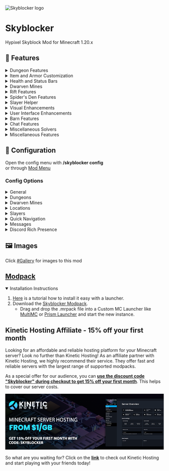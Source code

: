 <img height="150" src="https://hysky.de/skyblocker.png"  alt="Skyblocker logo"/>

# Skyblocker

Hypixel Skyblock Mod for Minecraft 1.20.x


## 📖 Features
<details>
<summary> Dungeon Features </summary>

- **Fancy Party Finder GUI**
- **Secrets Waypoint Highlight:** Fully customizable
- **Minimap & Score**
- **Starred Mob Glow**
- **Croesus Helper**
- **Puzzle Solver:**
  - *Three Weirdos*
  - *Blaze*
  - *Creeper Beams*
  - *Quiz - Ouro the Omniscient*
  - *Tic Tac Toe*
  - *Waterboard*
  - *Terminal:*
    - *Order*
    - *Coloured Items*
    - *Item Name*
- **Rare Drop Special Effects**
- **Chest Profit Calculator**
- **F3/M3 Fire Freeze Staff Timer**
- **F3/M3 Guardian Health Display**
- **F5/M5 Livid Color Highlight**
- **Reparty:** Type /rp to reparty and enable auto-rejoin.
- **AOTV & Pearl Secret Waypoints**
- **Player Secrets Tracker**
- **Wither & Blood Door Highlight**
- **resourcepack recoloring textures in dungeons**
- **score title and sound**
</details>

<details>
<summary> Item and Armor Customization </summary>

- *Item Renaming*
- *Custom Armor Dye Colors*
- *Custom Armor Trims*
</details>

<details>
<summary> Health and Status Bars </summary>

- **Bars:**
  - *Health and absorption*
  - *Mana*
  - *Defense*
  - *XP*
</details>

<details>
<summary> Dwarven Mines </summary>

- **Dwarven Mines Solver:**
  - *Fetchur*
  - *Puzzler*
- **Commission/Powder HUD**
  - *Provides information on Dwarven Mines quests*
  - *Provides information on powder amounts*
- **Crystal Hollows Waypoints**
  - *show waypoints for special location*
  - *find locations in chat messages*
- **Crystal Hollows Map HUD**
  - *Shows players location in crystal hollows*
  - *Shows important waypoints in crystal hollows*
### Rift Features:
</details>

<details>
<summary> Rift Features </summary>

- **Mirrorverse Waypoints**
- **Enigma soul waypoint**
- **Blobbercysts Glow**
</details>

<details>
<summary> Spider's Den Features </summary>

- **Hidden Relic Helper**
</details>

<details>
<summary> Slayer Helper </summary>

- **Vampire:**
  - Effigy Waypoints
  - Healing Melon Indicator
  - Twinclaws Ice Indicator
  - Steak Stake Indicator
- **Enderman:**
  - Beacon Highlighting
  - Nukekubi Head Highlighting
</details>

<details>
<summary> Visual Enhancements </summary>

- **Fancy Tab HUD:** Fully configurable with a resource pack.
- **1.8 Hitbox for Lever and Farmland**
- **Hide Status Effect Overlay**
- **Personal Compactor/Deletor Preview**
- **Hide Fake Players in Social Interactions Screen**
- **Item Rarity Backgrounds**
  - Circle or Square
- **Item Cooldown Display**
- **Configure Fire-Overlay Height**
</details>

<details>
<summary> User Interface Enhancements </summary>

- **Attribute Shard Info Display**
- **Drill Fuel and Pickonimbus 2000 in Item Durability Bar**
- **Hotbar Slot Lock Keybind:** Select the hotbar slot you want to lock/unlock and press the lock button.
- **Item Tooltip:** (Provides information on)
  - *NPC Prices*
  - *Motes Prices*
  - *bazaar (average, lowest bin)*
  - *Auction House*
  - *Museum*
  - *Exotic Armor Identifier*
- **Quicknav:** (Fully customizeable) Fast navigation between pets, armor, enderchest, skill, collection, crafting, enchant, anvil, warp dungeon, and warp hub.
- **Recipe Book:** Lists all Skyblock items in the vanilla recipe book, allowing you to see the recipe of the item.
- **Backpack Preview:** After clicking your backpack or enderchest once, you can hover over the backpack or enderchest and hold Shift to preview its contents.
</details>

<details>
<summary> Barn Features </summary>

- **Barn Solver:**
  - *Treasure Hunter*
  - *Hungry Hiker*
</details>

<details>
<summary> Chat Features </summary>

- **Hide Messages:**
  - *Ability Cooldown*
  - *Heal*
  - *Aspect of the End (AOTE)*
  - *Implosion*
  - *Molten Wave*
  - *`/show command`*
  - *Teleport Pad Messages*
  - *Sky Mall*
</details>

<details>
<summary> Miscellaneous Solvers </summary>

- **Experiments Solvers**
- **Fishing Helper:** Includes sound notifications.
- **Mythological Ritual Helper**
</details>

<details>
<summary> Miscellaneous Features </summary>

- **[Roughly Enough Items (REI)](https://modrinth.com/mod/rei) and [EMI](https://modrinth.com/mod/emi) Support**
- **Item Protection**
- **Discord Rich Presence:** Allows users to show their Piggy, Bits, or location, along with a custom message.
- **Wiki Lookup:** Press F4 to open the wiki page about the held item.
- **OptiFabric Compatibility**
- **Waypoints API**
- **Config Button in Skyblock Menu**
- **ChestValue**
- **add useful tips in chat**
- **Suppress badlion packet warnings**
- **remove screens when switching island**
- **skin transparency correction**
</details>


## 🔧 Configuration
Open the config menu with **/skyblocker config**  
or through [Mod Menu](https://modrinth.com/mod/modmenu)  

### Config Options

<details>
<summary> General </summary>

| Config option                                                                                                                                 | Description         |
|-----------------------------------------------------------------------------------------------------------------------------------------------|---------------------|
| Auto accept Reparty                                                                                                                           | Auto accept Reparty |
| View [backpack preview](https://cdn-raw.modrinth.com/data/y6DuFGwJ/images/ef33e34b79c1615bcb23f3a395b29b793ef32e34.png) without holding shift | Preview on hover    |
| Enable Comactor/Deletor Preview                                                                                                               | Preview on hover    |
| Hide empty item tooltips in menus                                                                                                             |                     |
| Hide Status Effect Overlay                                                                                                                    |                     |

<details>
<summary> Fancy tab HUD </summary>

| Config option                 | Description                                                               |
|-------------------------------|---------------------------------------------------------------------------|
| Enable fancy tab HUD          |                                                                           |
| Scale factor of fancy tab HUD |                                                                           |
| Plain Player Names            | display names without any special formatting                              |
| Player Name Sorty Method      | default has no particular order. Alphabetical sort names alphabetically   |
</details>

<details>
<summary> Health, Mana, Defence & XP Bars </summary>

| Config option          | Description                                                                                                                                                   |
|------------------------|---------------------------------------------------------------------------------------------------------------------------------------------------------------|
| Enable Bars            | Change Minecraft health ui with skyblocker [custom ui](https://user-images.githubusercontent.com/27798256/170806938-f858f0ae-4d8b-4767-9b53-8fe5a65edf56.png) |
| Configure Bar Position | [Customize Bar Positions](https://raw.githubusercontent.com/SkyblockerMod/Skyblocker-Assets/images/Health%20and%20Status%20Bars/Status%20Bars.png)            |
</details>

<details>
<summary> Experiments Solver </summary>

| Config option                | Description |
|------------------------------|-------------|
| Enable Chromatron Solver     |             |
| Enable Superpairs Solver     |             |
| Enable Ultrasequencer Solver |             |

</details>

<details>
<summary> Fishing Helper </summary>

| Config option         | Description |
|-----------------------|-------------|
| Enable Fishing Helper |             |

</details>

<details>
<summary> Fairy Souls Helper </summary>

| Config option                     | Description         |
|-----------------------------------|---------------------|
| Enable Fairy Souls Helper         |                     |
| Highlight found fairy souls       |                     |
| Only highlight nearby fairy souls | radius of 50 blocks |

</details>

<details>
<summary> Item Cooldown </summary>

| Config option        | Description         |
|----------------------|---------------------|
| Enable Item Cooldown |                     |

</details>

<details>
<summary> Shortcuts </summary>

| Config option                     | Description                            |
|-----------------------------------|----------------------------------------|
| Enable Shortcuts                  |                                        |
| Enable Command Shortcuts          |                                        |
| Enable Command Argument Shortcuts |                                        |
| Shortcuts Config                  | Open new window to configure shortcuts |

</details>

<details>
<summary> Quiver Warning </summary>

| Config option                         | Description                            |
|---------------------------------------|----------------------------------------|
| Enable Quiver Warning                 |                                        |
| Enable Quiver Warning In Dungeons     |                                        |
| Enable Quiver Warning After a Dungeon |                                        |

</details>

<details>
<summary> Item List </summary>

| Config option    | Description                                                                                                                                              |
|------------------|----------------------------------------------------------------------------------------------------------------------------------------------------------|
| Enable Item List | Acitvate [recipe viewer](https://raw.githubusercontent.com/SkyblockerMod/Skyblocker-Assets/images/User%20Interface%20Enhancements/Recipe%20Book%202.png) |
</details>

<details>
<summary> Item Tooltip </summary>

Customize [Item tooltip](https://cdn-raw.modrinth.com/data/y6DuFGwJ/images/12903f3f839d769fac48a4e74e04bee9aa1657d5.png)

| Config option                | Description                            |
|------------------------------|----------------------------------------|
| Enable NPC Price             |                                        |
| Enable Motes Price           |                                        |
| Enable Avg. BIN Price        |                                        |
| Average Type                 |                                        |
| Enable Lowest BIN Price      |                                        |
| Enable Bazaar buy/sell Price |                                        |
| Enable Museum & Date         |                                        |

</details>

<details>
<summary> Item Info Display </summary>

| Config option                  | Description |
|--------------------------------|-------------|
| Attribute Shard Info           |             |
| Item Rarity Backgrounds        |             |
| Item Rarity Background Opacity |             |
</details>

<details>
<summary> Wiki Lookup </summary>

| Config option      | Description                                         |
|--------------------|-----------------------------------------------------|
| Enable Wiki Lookup | press f4 to open the wiki page pof the hovered item |
| Use Official Wiki  |                                                     |
</details>

<details>
<summary> Special Effects </summary>

| Config option             | Description |
|---------------------------|-------------|
| Rare Dungeon Drop Effects |             |
</details>

<details>
<summary> Hitboxes </summary>

| Config option              | Description                  |
|----------------------------|------------------------------|
| Enable 1.8 farmland hitbox | Change hitbox to the 1.8 one |
| Enable 1.8 lever hitbox    | Change hitbox to the 1.8 one |
</details>

<details>
<summary> Title Container </summary>

Used to display multiple titles at once, Example use: Vampire Slayer

| Config option                    | Description |
|----------------------------------|-------------|
| Title Container Scale            |             |
| Title Container Placement Config |             |
</details>

<details>
<summary> Teleport Overlay </summary>

| Config option                         | Description |
|---------------------------------------|-------------|
| Enable Teleport Overlays              |             |
| Enable Weird Transmission Overlay     |             |
| Enable Instant Transmission Overlay   |             |
| Enable Ether Transmission Overlay     |             |
| Enable Sinrecall Transmission Overlay |             |
| Enable Wither Impact Overlay          |             |
</details>

<details>
<summary> Flame Overlay </summary>

| Config option | Description |
|---------------|-------------|
| Flame Height  |             |
| Flame Opacity |             |
</details>

</details>

<details>
<summary> Dungeons </summary>

| Config option                | Description                                                                                            |
|------------------------------|--------------------------------------------------------------------------------------------------------|
| Croseus Helper               | Gray out chests that have already been opened                                                          |
| Enable Map                   | [Map](https://cdn-raw.modrinth.com/data/y6DuFGwJ/images/43243429b1c4d17236ae3e5a9836ecd7d905644b.png)  |
| Dungeon Map Placement Config |                                                                                                        |
| Map Scaling                  |                                                                                                        |
| Starred Mob Glow             |                                                                                                        |
| Solve Three Weirdos Puzzle   | Solver usefull in Dungeons                                                                             |
| Solve Blaze Puzzle           | Solver usefull in Dungeons                                                                             |
| Solve Creeper Beams Puzzle   |                                                                                                        |
| Solve Trivia Puzzle          | Solver usefull in Dungeons                                                                             |
| Solve Tic Tac Toe Puzzle     |                                                                                                        |

<details>
<summary> Dungeon Secret Waypoints </summary>

| Config option                      | Description                                                                                                                                                                                                                                                        |
|------------------------------------|--------------------------------------------------------------------------------------------------------------------------------------------------------------------------------------------------------------------------------------------------------------------|
| Enable Dungeon Secret Waypoints    |                                                                                                                                                                                                                                                                    |
| Do Not Initialize Secret Waypoints |                                                                                                                                                                                                                                                                    |
| Waypoint Type                      | Waypoint: Displays a highkught and beam <br/>Outlined Waypoint: Displays both a waypoint and an outline <br/> Highlight: Only displays a highlight <br/> Outlined Highlight: Displays both a highlight and an outline <br/> Outline: Outlines the secret in a box. |
| Show Secret Text                   |                                                                                                                                                                                                                                                                    |
| Enable Entrance Waypoints          |                                                                                                                                                                                                                                                                    |
| Enable Superboom Waypoints         |                                                                                                                                                                                                                                                                    |
| Enable Chest Waypoints             |                                                                                                                                                                                                                                                                    |
| Enable Item Waypoints              |                                                                                                                                                                                                                                                                    |
| Enable Bat Waypoints               |                                                                                                                                                                                                                                                                    |
| Enable Wither Essence Waypoints    |                                                                                                                                                                                                                                                                    |
| Enable Lever Waypoints             |                                                                                                                                                                                                                                                                    |
| Enable Fairy Soul Waypoints        |                                                                                                                                                                                                                                                                    |
| Enable Stonk Waypoints             |                                                                                                                                                                                                                                                                    |
| Enable Default Waypoints           |                                                                                                                                                                                                                                                                    |
</details>

<details>
<summary> Dungeon Chest Profit Calculator </summary>

| Config option            | Description |
|--------------------------|-------------|
| Enable Profit Calculator |             |
| Include Kismet Price     |             |
| Include Essence          |             |
| Neutral Threshold        |             |
| Neutral Color            |             |
| Profit Color             |             |
| Loss Color               |             |
| Incomplete Color         |             |
</details>

<details>
<summary> Livid Color </summary>

| Config option      | Description                                              |
|--------------------|----------------------------------------------------------|
| Enable Livid Color | Send the livid color in chat during the Livid boss fight |
| Livid Color Text   | text wich will be sent in the chat                       |
</details>

<details>
<summary> Terminal Solvers </summary>

| Config option           | Description                  |
|-------------------------|------------------------------|
| Solve Selectect Colored | Solver usefull in Dungeons 7 |
| Solve Click In Order    | Solver usefull in Dungeons 7 |
| Solve Starts With       | Solver usefull in Dungeons 7 |
</details>

</details>

<details>
<summary> Dwarven Mines </summary>

| Config option        | Description                                                                                                                            |
|----------------------|----------------------------------------------------------------------------------------------------------------------------------------|
| Enable Drill Fuel    | [Drill icon](https://cdn-raw.modrinth.com/data/y6DuFGwJ/images/43c7ab7aa7c90fcf833c7cddbf73e6644c6ce5fa.png)                           |
| Solve Fetchur        | Solver usefull in Mines                                                                                                                |
| Solve Puzzler Puzzle | Solver usefull in Mines                                                                                                                |

<details>
<summary> Dwarven HUD </summary>

| Config option         | Description                                                                                                                                                  |
|-----------------------|--------------------------------------------------------------------------------------------------------------------------------------------------------------|
| Enabled               |                                                                                                                                                              |
| Style for HUD         | Simple: Shows name and percentage<br/> Fancy: Shows name, percentage, progress bar and an icon <br/> Classic: Shows name and percentage in a very simple box |
| Dwarven HUD Config... |                                                                                                                                                              |
| Enable Background     |                                                                                                                                                              |

</details>

</details>

<details>
<summary> Locations </summary>

<details>
<summary> Barn </summary>

| Config option         | Description |
|:----------------------|:------------|
| Solve Hungry Hiker    |             |
| Solve Treasure Hunter |             |

</details>

<details>
<summary> The Rift </summary>

| Config option                | Description                            |
|:-----------------------------|:---------------------------------------|
| Enable Mirrorverse Waypoints |                                        |
| McGrubber Sacks              | Used for calculating Motes sell prices |

</details>

<details>
<summary> Spider's Den </summary>

| Config option               | Description |
|:----------------------------|:------------|
| Enable Hidden Relics Helper |             |
| Highlight found relics      |             |

</details>

</details>

<details>
<summary> Slayers </summary>

<details>
<summary> Vampire Slayer </summary>

| Config option                                  | Description |
|:-----------------------------------------------|:------------|
| Enable Effigy Waypoints                        |             |
| Compact Effigy Waypoints                       |             |
| Effigy Waypoints Update Frequency (Ticks)      |             |
| Enable Holy Ice Indicator                      |             |
| Holy Ice Indicator Delay (Ticks)               |             |
| Holy Ice Indicator Update Frequency (Ticks)    |             |
| Enable Healing Melon Indicator                 |             |
| Healing Melon Indicator Threshold (Hearts)     |             |
| Enable Steak Stake Indicator                   |             |
| Steak Stake Indicator Update Frequency (Ticks) |             |
| Enable Mania Block Indicator                   |             |
| Mania Indicator Update Frequency (Ticks)       |             |

</details>

</details>

<details>
<summary> Quick Navigation </summary>

| Config option           | Description                                                                                                                              |
|-------------------------|------------------------------------------------------------------------------------------------------------------------------------------|
| Enable Quick Navigation | Enable [Quicknav](https://raw.githubusercontent.com/SkyblockerMod/Skyblocker-Assets/images/User%20Interface%20Enhancements/Quicknav.png) |
<details>
<summary> Button 1-12 </summary>

| Config option | Description                                           |
|---------------|-------------------------------------------------------|
| Render        | To show the tab                                       |
| Item name     | The name of the item e.g. iron_boots                  |
| NBT           | NBT tag of the item e.g. custom head id on skull item |
| UI Title      | Title of the tab                                      |
| Click event   | The command that is executed when you click the tab   |
</details>
</details>

<details>
<summary> Messages </summary>

| Config option                                  | Description                               |
|------------------------------------------------|-------------------------------------------|
| Hide Ability Cooldown                          | Disable,Filter or Move to action bar      |
| Hide Heal Messages                             | Disable,Filter or Move to action bar      |
| Hide AOTE Messages                             | Disable,Filter or Move to action bar      |
| Hide Implosion Message                         | Disable,Filter or Move to action bar      |
| Hide Molten Wave Message                       | Disable,Filter or Move to action bar      |
| Hide Ads from Public Chat                      | Disable,Filter or Move to action bar      |
| Hide Teleport Pad Messages                     | Disable,Filter or Move to action bar      |
| Hide Combo Messages                            | Disable,Filter or Move to action bar      |
| Hide Autopet Messages                          | Disable,Filter or Move to action bar      |
| Hide Show Off Messages                         | Filters messages from the `/show command` |
| Hide Mana Consumption Messages from Action Bar | Activate or deactivate                    |
</details>

<details>
<summary> Discord Rich Presence </summary>

| Config option       | Description                                                                                                                      |
|---------------------|----------------------------------------------------------------------------------------------------------------------------------|
| Enable              | Activate [Discord Rich Presence](https://cdn-raw.modrinth.com/data/y6DuFGwJ/images/f6314d0ae0fc24d77fb3371e59b7abfe4774a17e.png) |
| Skyblock Info       | Choose between Location,Purse and Bits                                                                                           |
| Cycle Skyblock Info | Cycles between the three options                                                                                                 |
| Custom Message      | Show a custom message                                                                                                            |
</details>


## 🖼️ Images
Click [#Gallery](https://modrinth.com/mod/skyblocker-liap/gallery) for images to this mod


## [Modpack](https://modrinth.com/modpack/skyblocker-modpack)

<details open>
<summary>Installation Instructions</summary>

1. [Here](https://docs.modrinth.com/docs/modpacks/playing_modpacks) is a tutorial how to install it easy with a launcher.
2. Download the [Skyblocker Modpack](https://modrinth.com/modpack/skyblocker-modpack/version/latest).
    * Drag and drop the .mrpack file into a Custom MC Launcher like [MultiMC](https://multimc.org/) or [Prism Launcher](https://prismlauncher.org/) and start the new instance.

</details>


## Kinetic Hosting Affiliate - 15% off your first month

Looking for an affordable and reliable hosting platform for your Minecraft server? Look no further than Kinetic Hosting! As an affiliate partner with Kinetic Hosting, we highly recommend their service. They offer fast and reliable servers with the largest range of supported modpacks.

As a special offer for our audience, you can **<u>[use the discount code "Skyblocker" during checkout to get 15% off your first month](https://billing.kinetichosting.net/aff.php?aff=315)</u>**.
This helps to cover our server costs.

[![Kinetic-hosting](https://raw.githubusercontent.com/SkyblockerMod/Skyblocker-Assets/images/other/Kinetic-Hosting_Skyblocker.png)](https://billing.kinetichosting.net/aff.php?aff=315)

So what are you waiting for? Click on the **<u>[link](https://billing.kinetichosting.net/aff.php?aff=315)</u>** to check out Kinetic Hosting and start playing with your friends today!